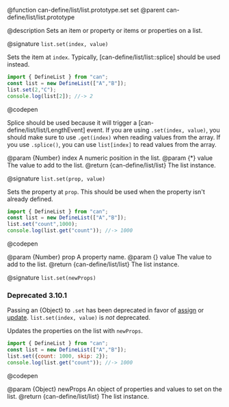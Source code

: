 @function can-define/list/list.prototype.set set
@parent can-define/list/list.prototype

@description Sets an item or property or items or properties on a list.

@signature `list.set(index, value)`

Sets the item at `index`.  Typically, [can-define/list/list::splice] should be used instead.

  ```js
  import { DefineList } from "can";
  const list = new DefineList(["A","B"]);
  list.set(2,"C");
  console.log(list[2]); //-> 2
  ```
  @codepen

  Splice should be used because it will trigger a [can-define/list/list/LengthEvent]
  event. If you are using `.set(index, value)`, you should make sure to use `.get(index)`
  when reading values from the array. If you use `.splice()`, you can use `list[index]`
  to read values from the array.

  @param {Number} index A numeric position in the list.
  @param {*} value The value to add to the list.
  @return {can-define/list/list} The list instance.


@signature `list.set(prop, value)`

Sets the property at `prop`. This should be used when the property
isn't already defined.

  ```js
import { DefineList } from "can";
const list = new DefineList(["A","B"]);
list.set("count",1000);
console.log(list.get("count")); //-> 1000
  ```
  @codepen

  @param {Number} prop A property name.
  @param {} value The value to add to the list.
  @return {can-define/list/list} The list instance.

@signature `list.set(newProps)`

<section class="warnings">
<div class="deprecated warning">
<h3>Deprecated 3.10.1</h3>
<div class="signature-wrapper">
<p>Passing an {Object} to <code>.set</code> has been deprecated in favor of <a href="list.prototype.assign.html">assign</a> or <a href="list.prototype.update.html">update</a>. <code>list.set(index, value)</code> is <em>not</em> deprecated.</p>
</div>
</div>
</section>

Updates the properties on the list with `newProps`.

  ```js
import { DefineList } from "can";
const list = new DefineList(["A","B"]);
list.set({count: 1000, skip: 2});
console.log(list.get("count")); //-> 1000
  ```
  @codepen

  @param {Object} newProps An object of properties and values to set on the list.
  @return {can-define/list/list} The list instance.
